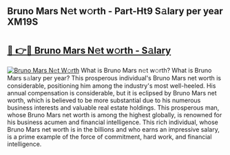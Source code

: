 ## Bruno Mars N𝚎t w𝚘rth - Part-Ht9 S𝚊lary per year XM19S

# <h2><a href="http://gc1ksac.nevu.top/?p=Bruno+Mars">🔗 👉🔴 Bruno Mars N𝚎t w𝚘rth - S𝚊lary</a></h2>

[![Bruno Mars N𝚎t W𝚘rth](https://i.imgur.com/Oavwk0R.jpeg)](http://gc1ksac.nevu.top/?p=Bruno+Mars)
What is Bruno Mars n𝚎t w𝚘rth? What is Bruno Mars s𝚊lary per year?
This prosperous individual's Bruno Mars net worth is considerable, positioning him among the industry's most well-heeled. His annual compensation is considerable, but it is eclipsed by Bruno Mars net worth, which is believed to be more substantial due to his numerous business interests and valuable real estate holdings. This prosperous man, whose Bruno Mars net worth is among the highest globally, is renowned for his business acumen and financial intelligence. This rich individual, whose Bruno Mars net worth is in the billions and who earns an impressive salary, is a prime example of the force of commitment, hard work, and financial intelligence.
